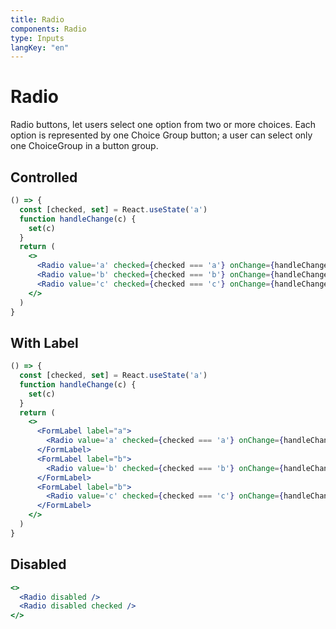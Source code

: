```yaml
---
title: Radio
components: Radio
type: Inputs
langKey: "en"
---
```


# Radio

<p class="description">Radio buttons, let users select one option from two or more choices. Each option is represented by one Choice Group button; a user can select only one ChoiceGroup in a button group.</p>

## Controlled

```jsx
() => {
  const [checked, set] = React.useState('a')
  function handleChange(c) {
    set(c)
  }
  return (
    <>
      <Radio value='a' checked={checked === 'a'} onChange={handleChange} />
      <Radio value='b' checked={checked === 'b'} onChange={handleChange} />
      <Radio value='c' checked={checked === 'c'} onChange={handleChange} />
    </>
  )
}
```

## With Label

```jsx
() => {
  const [checked, set] = React.useState('a')
  function handleChange(c) {
    set(c)
  }
  return (
    <>
      <FormLabel label="a">
        <Radio value='a' checked={checked === 'a'} onChange={handleChange} />
      </FormLabel>
      <FormLabel label="b">
        <Radio value='b' checked={checked === 'b'} onChange={handleChange} />
      </FormLabel>
      <FormLabel label="b">
        <Radio value='c' checked={checked === 'c'} onChange={handleChange} />
      </FormLabel>
    </>
  )
}
```

## Disabled

```jsx
<>
  <Radio disabled />
  <Radio disabled checked />
</>
```

